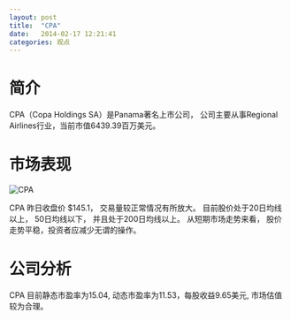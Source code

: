 ```yaml
---
layout: post
title:  "CPA"
date:   2014-02-17 12:21:41
categories: 观点
---
```


# 简介
CPA（Copa Holdings SA）是Panama著名上市公司，
公司主要从事Regional Airlines行业，当前市值6439.39百万美元。

# 市场表现

![CPA](http://finviz.com/chart.ashx?t=CPA&ty=c&ta=1&p=d&s=l)

CPA 昨日收盘价 $145.1，
交易量较正常情况有所放大。
目前股价处于20日均线以上，
50日均线以下，
并且处于200日均线以上。
从短期市场走势来看，
股价走势平稳，投资者应减少无谓的操作。

# 公司分析
CPA 目前静态市盈率为15.04, 动态市盈率为11.53，每股收益9.65美元,
市场估值较为合理。
